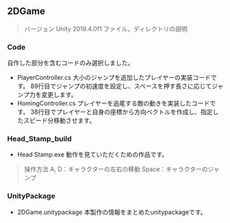 ## 2DGame
> バージョン
Unity 2019.4.0f1
> ファイル，ディレクトリの説明
### Code
自作した部分を含むコードのみ選択しました。
- PlayerController.cs
大小のジャンプを追加したプレイヤーの実装コードです。
89行目でジャンプの初速度を設定し、スペースを押す長さに応じてジャンプ力を変更します。
- HomingController.cs
プレイヤーを追尾する敵の動きを実装したコードです。
38行目でプレイヤーと自身の座標から方向ベクトルを作成し、指定したスピード分移動させます。
### Head_Stamp_build
- Head Stamp.exe
動作を見ていただくための作品です。
>操作方法
            A, D：キャラクターの左右の移動
           Space：キャラクターのジャンプ
### UnityPackage
- 2DGame.unitypackage
本製作の情報をまとめたunitypackageです。